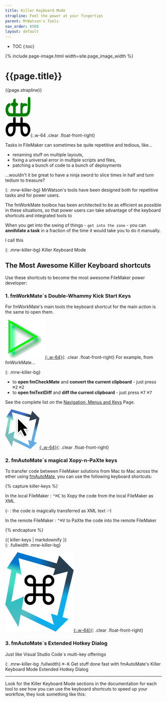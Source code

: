 ```yaml
---
title: Killer Keyboard Mode
strapline: Feel the power at your fingertips
parent: MrWatson's Tools
nav_order: 0500
layout: default
---
```

- TOC
{:toc}

{% include page-image.html width=site.page_image_width %}

# {{page.title}}

{{page.strapline}}

![Command-Ctrl](/assets/images/ctrl-cmd.png){:.w-64 .clear .float-front-right}

Tasks in FileMaker can sometimes be quite repetitive and tedious, like… 

- renaming stuff on multiple layouts,
- fixing a universal error in multiple scripts and files,
- patching a bunch of code to a bunch of deployments

…wouldn't it be great to have a ninja sword to slice times in half and turn tedium to treasure?

{: .mrw-killer-bg}
MrWatson's tools have been designed both for repetitive tasks and for power users.

The fmWorkMate toolbox has been architected to be as efficient as possible in these situations, so that power users can take advantage of the keyboard shortcuts and integrated tools to 

When you get into the swing of things - `get into the zone` - you can **annihilate a task** in a fraction of the time it would take you to do it manually.

I call this

{: .mrw-killer-bg}
Killer Keyboard Mode

## The Most Awesome Killer Keyboard shortcuts

Use these shortcuts to become the most awesome FileMaker power developer:

### 1. fmWorkMate´s Double-Whammy Kick Start Keys

For fmWorkMate's main tools the keyboard shortcut for the main action is the same to open them.

[![fmWorkMate](fmworkmate.png){:.w-64}](fmworkmate.html){: .clear .float-front-right}
For example, from fmWorkMate…

{: .mrw-killer-bg}
- to **open fmCheckMate** and **convert the current clipboard** - just press <kbd>⌘2</kbd> <kbd>⌘2</kbd>
- to **open fmTextDiff** and **diff the current clipboard** - just press <kbd>⌘7</kbd> <kbd>⌘7</kbd>

See the complete list on the [Navigation, Menus and Keys](navigation-menus-keys.html#fmworkmate-killer-keys) Page.

[![fmAutoMate](fmautomate.png){:.w-64}](fmautomate.html){: .clear .float-front-right}

### 2. fmAutoMate´s magical Xopy-n-PaXte keys

To transfer code between FileMaker solutions from Mac to Mac across the ether using [fmAutoMate](fmautomate.html), you can use the following keyboard shortcuts:

{% capture killer-keys %}

In the local FileMaker
: <kbd>⌃⌘C</kbd> to Xopy the code from the local FileMaker as XML

(-
: the code is magically transferred as XML text :-)

In the remote FileMaker
: <kbd>⌃⌘V</kbd> to PaXte the code into the remote FileMaker

{% endcapture %}<section>{{ killer-keys | markdownify }}</section>{: .fullwidth .mrw-killer-bg}

[![fmAutoMate](/assets/images/fmautomate-hotkeys.png){:.w-64}](fmautomate-extended-hotkeys.html){: .clear .float-front-right}

### 3. fmAutoMate´s Extended Hotkey Dialog

Just like Visual Studio Code´s multi-key offerings

{: .mrw-killer-bg .fullwidth}
<kbd>⌘-K</kbd> Get stuff done fast with fmAutoMate's Killer Keyboard Mode Extended Hotkey Dialog

---

Look for the Killer Keyboard Mode sections in the documentation for each tool to see how you can use the keyboard shortcuts to speed up your workflow, they look something like this:
